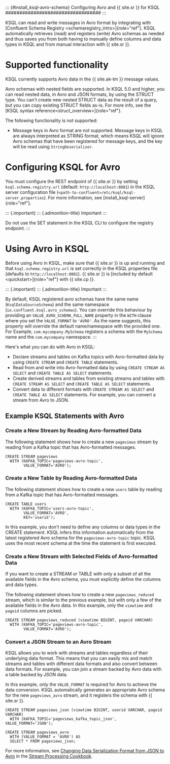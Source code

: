 ---
---
::: {#install_ksql-avro-schema}
Configuring Avro and {{ site.sr }} for KSQL
\#\#\#\#\#\#\#\#\#\#\#\#\#\#\#\#\#\#\#\#\#\#\#\#\#\#\#\#\#\#\#\#\#\#
:::

KSQL can read and write messages in Avro format by integrating with
[Confluent Schema Registry \<schemaregistry\_intro\>]{role="ref"}. KSQL
automatically retrieves (read) and registers (write) Avro schemas as
needed and thus saves you from both having to manually define columns
and data types in KSQL and from manual interaction with {{ site.sr }}.

Supported functionality
=======================

KSQL currently supports Avro data in the {{ site.ak-tm }} message
values.

Avro schemas with nested fields are supported. In KSQL 5.0 and higher,
you can read nested data, in Avro and JSON formats, by using the STRUCT
type. You can't create new nested STRUCT data as the result of a query,
but you can copy existing STRUCT fields as-is. For more info, see the
[KSQL syntax reference\<struct\_overview\>]{role="ref"}.

The following functionality is not supported:

-   Message keys in Avro format are not supported. Message keys in KSQL
    are always interpreted as STRING format, which means KSQL will
    ignore Avro schemas that have been registered for message keys, and
    the key will be read using `StringDeserializer`.

Configuring KSQL for Avro
=========================

You must configure the REST endpoint of {{ site.sr }} by setting
`ksql.schema.registry.url` (default: `http://localhost:8081`) in the
KSQL server configuration file
(`<path-to-confluent>/etc/ksql/ksql-server.properties`). For more
information, see [install\_ksql-server]{role="ref"}.

::: {.important}
::: {.admonition-title}
Important
:::

Do not use the SET statement in the KSQL CLI to configure the registry
endpoint.
:::

Using Avro in KSQL
==================

Before using Avro in KSQL, make sure that {{ site.sr }} is up and
running and that `ksql.schema.registry.url` is set correctly in the KSQL
properties file (defaults to `http://localhost:8081`). {{ site.sr }} is
[included by default \<quickstart\>]{role="ref"} with {{ site.cp }}.

::: {.important}
::: {.admonition-title}
Important
:::

By default, KSQL registered avro schemas have the same name
(`KsqlDataSourceSchema`) and the same namespace
(`io.confluent.ksql.avro_schemas`). You can override this behaviour by
providing an `VALUE_AVRO_SCHEMA_FULL_NAME` property in the `WITH` clause
where you set the `VALUE_FORMAT` to `'AVRO'`. As the name suggests, this
property will override the default name/namespace with the provided one.
For Example, `com.mycompany.MySchema` registers a schema with the
`MySchema` name and the `com.mycompany` namespace.
:::

Here\'s what you can do with Avro in KSQL:

-   Declare streams and tables on Kafka topics with Avro-formatted data
    by using `CREATE STREAM` and `CREATE TABLE` statements.
-   Read from and write into Avro-formatted data by using
    `CREATE STREAM AS SELECT` and `CREATE TABLE AS SELECT` statements.
-   Create derived streams and tables from existing streams and tables
    with `CREATE STREAM AS SELECT` and `CREATE TABLE AS SELECT`
    statements.
-   Convert data to different formats with `CREATE STREAM AS SELECT` and
    `CREATE TABLE AS SELECT` statements. For example, you can convert a
    stream from Avro to JSON.

Example KSQL Statements with Avro
---------------------------------

### Create a New Stream by Reading Avro-formatted Data

The following statement shows how to create a new `pageviews` stream by
reading from a Kafka topic that has Avro-formatted messages.

``` {.sourceCode .sql}
CREATE STREAM pageviews
  WITH (KAFKA_TOPIC='pageviews-avro-topic',
        VALUE_FORMAT='AVRO');
```

### Create a New Table by Reading Avro-formatted Data

The following statement shows how to create a new `users` table by
reading from a Kafka topic that has Avro-formatted messages.

``` {.sourceCode .sql}
CREATE TABLE users
  WITH (KAFKA_TOPIC='users-avro-topic',
        VALUE_FORMAT='AVRO',
        KEY='userid');
```

In this example, you don't need to define any columns or data types in
the CREATE statement. KSQL infers this information automatically from
the latest registered Avro schema for the `pageviews-avro-topic` topic.
KSQL uses the most recent schema at the time the statement is first
executed.

### Create a New Stream with Selected Fields of Avro-formatted Data

If you want to create a STREAM or TABLE with only a subset of all the
available fields in the Avro schema, you must explicitly define the
columns and data types.

The following statement shows how to create a new `pageviews_reduced`
stream, which is similar to the previous example, but with only a few of
the available fields in the Avro data. In this example, only the
`viewtime` and `pageid` columns are picked.

``` {.sourceCode .sql}
CREATE STREAM pageviews_reduced (viewtime BIGINT, pageid VARCHAR)
  WITH (KAFKA_TOPIC='pageviews-avro-topic',
        VALUE_FORMAT='AVRO');
```

### Convert a JSON Stream to an Avro Stream

KSQL allows you to work with streams and tables regardless of their
underlying data format. This means that you can easily mix and match
streams and tables with different data formats and also convert between
data formats. For example, you can join a stream backed by Avro data
with a table backed by JSON data.

In this example, only the `VALUE_FORMAT` is required for Avro to achieve
the data conversion. KSQL automatically generates an appropriate Avro
schema for the new `pageviews_avro` stream, and it registers the schema
with {{ site.sr }}.

``` {.sourceCode .sql}
CREATE STREAM pageviews_json (viewtime BIGINT, userid VARCHAR, pageid VARCHAR)
  WITH (KAFKA_TOPIC='pageviews_kafka_topic_json', VALUE_FORMAT='JSON');

CREATE STREAM pageviews_avro
  WITH (VALUE_FORMAT = 'AVRO') AS
  SELECT * FROM pageviews_json;
```

For more information, see [Changing Data Serialization Format from JSON
to
Avro](https://www.confluent.io/stream-processing-cookbook/ksql-recipes/changing-data-serialization-format-json-avro)
in the [Stream Processing
Cookbook](https://www.confluent.io/product/ksql/stream-processing-cookbook).
